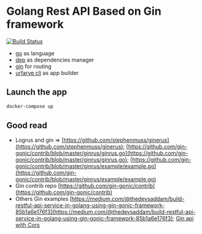 # Golang Rest API Based on Gin framework

[![Build Status](https://travis-ci.org/frodonLD/GoLangRESTAPIWithGin.svg?branch=master)](https://travis-ci.org/frodonLD/GoLangRESTAPIWithGin)

* [go](https://golang.org/) as language
* [dep](https://github.com/golang/dep) as dependencies manager
* [gin](https://github.com/gin-gonic/gin) for routing
* [urfarve cli](https://github.com/urfave/cli) as app builder

## Launch the app

```bash
docker-compose up
```

## Good read

* Logrus and gin => [https://github.com/stephenmuss/ginerus](https://github.com/stephenmuss/ginerus); [https://github.com/gin-gonic/contrib/blob/master/ginrus/ginrus.go](https://github.com/gin-gonic/contrib/blob/master/ginrus/ginrus.go); [https://github.com/gin-gonic/contrib/blob/master/ginrus/example/example.go](https://github.com/gin-gonic/contrib/blob/master/ginrus/example/example.go)
* Gin contrib repo [https://github.com/gin-gonic/contrib](https://github.com/gin-gonic/contrib)
* Others Gin examples [https://medium.com/@thedevsaddam/build-restful-api-service-in-golang-using-gin-gonic-framework-85b1a6e176f3](https://medium.com/@thedevsaddam/build-restful-api-service-in-golang-using-gin-gonic-framework-85b1a6e176f3); [Gin api with Cors](https://gist.github.com/345161974/b62ad14be916aa7d348a1e7f1c02d72f)
